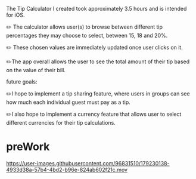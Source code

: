 



The Tip Calculator I created took approximately 3.5 hours and is intended for iOS.

✏️ The calculator allows user(s) to browse between different tip percentages they may choose to select, between 15, 18 and 20%.

✏️ These chosen values are immediately updated once user clicks on it.

✏️The app overall allows the user to see the total amount of their tip based on the value of their bill.

future goals:

✏️I hope to implement a tip sharing feature, where users in groups can see how much each individual guest must pay as a tip.

✏️I also hope to implement a currency feature that allows user to select different currencies for their tip calculations.



# preWork


https://user-images.githubusercontent.com/96831510/179230138-4933d38a-57b4-4bd2-b96e-824ab602f21c.mov

